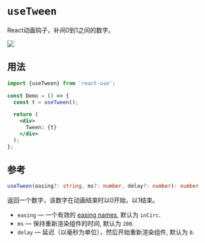 # `useTween`

 React动画钩子，补间0到1之间的数字。

[![](https://img.shields.io/badge/demo-useTween-green.svg)](https://codesandbox.io/s/52990wwzyl)


## 用法

```jsx
import {useTween} from 'react-use';

const Demo = () => {
  const t = useTween();

  return (
    <div>
      Tween: {t}
    </div>
  );
};
```


## 参考

```ts
useTween(easing?: string, ms?: number, delay?: number): number
```

返回一个数字，该数字在动画结束时以0开始，以1结束。

- `easing` &mdash; 一个有效的 [easing names](https://github.com/streamich/ts-easing/blob/master/src/index.ts), 默认为 `inCirc`.
- `ms` &mdash; 保持重新渲染组件的时间, 默认为 `200`.
- `delay` &mdash; 延迟（以毫秒为单位），然后开始重新渲染组件, 默认为 `0`.
